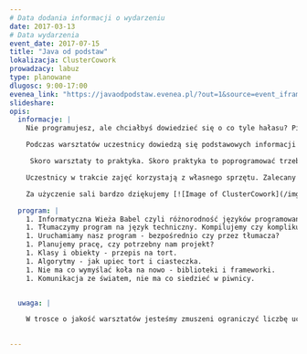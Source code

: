 ```yaml
---
# Data dodania informacji o wydarzeniu
date: 2017-03-13
# Data wydarzenia
event_date: 2017-07-15
title: "Java od podstaw"
lokalizacja: ClusterCowork
prowadzacy: labuz
type: planowane
dlugosc: 9:00-17:00
evenea_link: "https://javaodpodstaw.evenea.pl/?out=1&source=event_iframe"
slideshare:
opis:
  informacje: |
    Nie programujesz, ale chciałbyś dowiedzieć się o co tyle hałasu? Piszesz na codzień po polsku, angielsku lub niemiecku i chciałbyś poznać jeszcze jeden język? Zapraszamy na warsztaty, na których poznasz podstawowe elementy związane z tworzeniem oprogramowania. Jako bazę wybraliśmy platformę Java. Znany, prosty język obiektowy (co to oznacza dowiesz się podczas warsztatu), duża ilość dodatkowych bibliotek, ogromna społeczność. Wszystko to daje podstawy sądzić, iż nie jest to najgorszy wybór dla początkujących szczególnie, że program spotkania to zrównoważona dawka teorii i praktyki.

    Podczas warsztatów uczestnicy dowiedzą się podstawowych informacji na temat języków programowania, procesów jego wytwarzania oraz stworzą prostą aplikację pod okiem prowadzącego.

     Skoro warsztaty to praktyka. Skoro praktyka to poprogramować trzeba. Efektem pracy będzie aplikacja na telefon z Androidem. W związku z tym uczestnik powinien zaopatrzeć się w taki telefon i kabelek USB lub będzie pracował na emulatorze dostarczanym wraz z Android SDK jednak ze względu na jego slabą wydajność w niektórych przypadkach zalecamy posiadanie telefonu. W celu zrealizowania części praktycznej uczestnik powinien zainstalować na komputerze Android SDK oraz środowisko programistyczne Android Studio. Aplikację, która powstanie na zajęciach nazwiemy roboczo “Gdzie zostawiłem?” i będzie obejmować wykorzystanie dotykowego interfejsu użytkownika oraz systemu nawigacji i map. 

    Uczestnicy w trakcie zajęć korzystają z własnego sprzętu. Zalecany laptop z min. 4gb ram. Przed warsztatem uczestnicy dostaną instrukcję przygotowania środowiska. W przypadku problemów, wszystko zostanie zainstalowane w ramach zajęć.

    Za użyczenie sali bardzo dziękujemy [![Image of ClusterCowork](/img/logos/clustercowork.png)](http://www.clustercowork.com/#firstcontainer)

  program: |
    1. Informatyczna Wieża Babel czyli różnorodność języków programowania.
    1. Tłumaczymy program na język techniczny. Kompilujemy czy komplikujemy? 
    1. Uruchamiamy nasz program - bezpośrednio czy przez tłumacza?
    1. Planujemy pracę, czy potrzebny nam projekt?
    1. Klasy i obiekty - przepis na tort.
    1. Algorytmy - jak upiec tort i ciasteczka.
    1. Nie ma co wymyślać koła na nowo - biblioteki i frameworki.
    1. Komunikacja ze światem, nie ma co siedzieć w piwnicy.


  uwaga: |

    W trosce o jakość warsztatów jesteśmy zmuszeni ograniczyć liczbę uczestników. **Kwalifikacja odbywa się na podstawie odpowiedzi udzielonych w formularzu zgłoszeniowym oraz - w dalszym kroku - kolejności zgłoszeń.** Potwierdzenie udziału w warsztatach wraz z instrukcją przygotowania środowiska otrzymasz najpóźniej na 7 dni przed planowaną datą wydarzenia.
 

---
```

